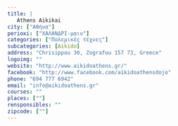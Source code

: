 ```yaml
---
title: |
   Athens Aikikai
city: ["Αθήνα"]
perioxi: ["ΧΑΛΑΝΔΡΙ-μαιν"]
categories: ["Πολεμικές τέχνες"]
subcategories: [Aikido]
address: "Chrisippou 30, Zografou 157 73, Greece"
logoimg: ""
website: "http://www.aikidoathens.gr/"
facebook: "http://www.facebook.com/aikidoathensdojo"
phone: "694 777 6942"
email: "info@aikidoathens.gr"
courses: ""
places: [""]
rensponsibles: ""
zipcode: [""]
---
```




